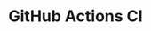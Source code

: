 # GitHub Actions CI





























































































































































































































































































































































































































































































































































































































































































































































































































































































































































































































































































































































































































































































































































































































































































































































































































































































































































































































































































































































































































































































































































































































































































































































































































































































































































































































































































































































































































































































































































































































































































































































































































































































































































































































